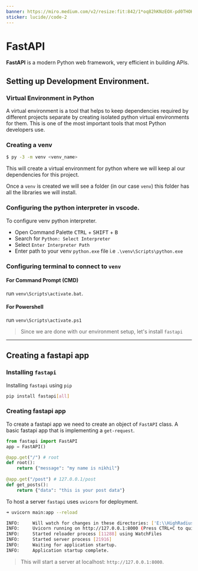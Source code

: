 ```yaml
---
banner: https://miro.medium.com/v2/resize:fit:842/1*oq82hKNzEOX-pd0THOH4ag.png
sticker: lucide//code-2
---
```

# FastAPI
**FastAPI** is a modern Python web framework, very efficient in building APIs.
## Setting up Development Environment.
### Virtual Environment in Python
A virtual environment is a tool that helps to keep dependencies required by different projects separate by creating isolated python virtual environments for them. This is one of the most important tools that most Python developers use.
### Creating a venv
```sh
$ py -3 -m venv <venv_name>
```
This will create a virtual environment for python where we will keep al our dependencies for this project.

Once a `venv` is created we will see a folder (in our case `venv`) this folder has all the libraries we will install.
### Configuring the python interpreter in vscode. 
To configure venv python interpreter.
- Open Command Palette <kbd>CTRL</kbd> + <kbd>SHIFT</kbd> + <kbd>B</kbd>
- Search for `Python: Select Interpreter`
- Select `Enter Interpreter Path`
- Enter path to your venv `python.exe` file i.e `.\venv\Scripts\python.exe`
### Configuring terminal to connect to `venv`
#### For Command Prompt (CMD)
run `venv\Scripts\activate.bat`.
#### For Powershell
run `venv\Scripts\activate.ps1`
> Since we are done with our environment setup, let's install `fastapi`

---
## Creating a fastapi app
### Installing `fastapi`
Installing `fastapi` using `pip`
```sh
pip install fastapi[all]
```
### Creating fastapi app
To create a fastapi app we need to create an object of `FastAPI` class.
A basic fastapi app that is implementing a `get-request`.
```python
from fastapi import FastAPI
app = FastAPI()

@app.get("/") # root 
def root():
    return {"message": "my name is nikhil"}
    
@app.get("/post") # 127.0.0.1/post
def get_posts():
    return {"data": "this is your post data"}
```

To host a server `fastapi` uses `uvicorn` for deployment.
```sh
➜ uvicorn main:app --reload
```

```sh
INFO:     Will watch for changes in these directories: ['E:\\HighRadius Paid\\Python              Development\\fastapi']
INFO:     Uvicorn running on http://127.0.0.1:8000 (Press CTRL+C to quit)
INFO:     Started reloader process [11288] using WatchFiles
INFO:     Started server process [21916]
INFO:     Waiting for application startup.
INFO:     Application startup complete.
```
>This will start a server at localhost: `http://127.0.0.1:8000`.


